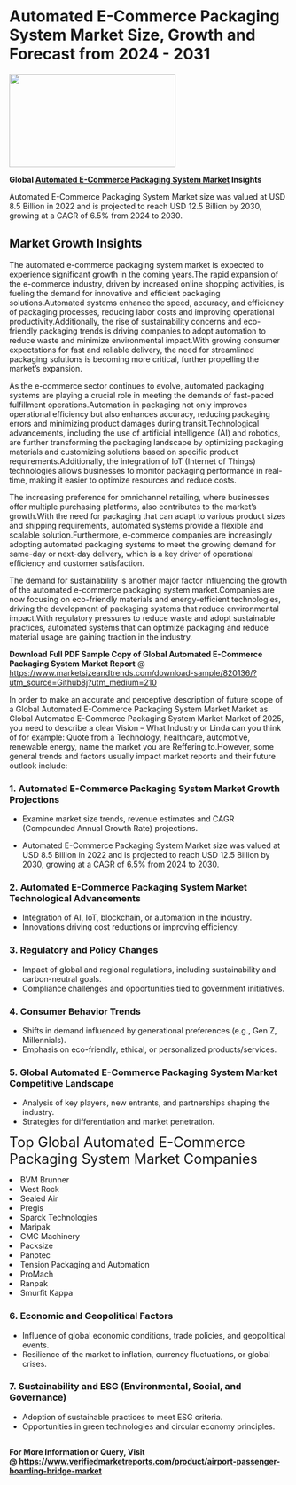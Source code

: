 <H1>Automated E-Commerce Packaging System Market Size, Growth and Forecast from 2024 - 2031</H1><img class="aligncenter size-medium wp-image-584254" src="https://thirdeyenews.in/wp-content/uploads/2024/09/Global-Market-Research-300x168.jpeg" alt="" width="300" height="168" /><p><strong>Global&nbsp;<a href="https://www.marketsizeandtrends.com/download-sample/820136/?utm_source=Github8j?utm_medium=210">Automated E-Commerce Packaging System Market</a> Insights</strong></p><p>Automated E-Commerce Packaging System Market size was valued at USD 8.5 Billion in 2022 and is projected to reach USD 12.5 Billion by 2030, growing at a CAGR of 6.5% from 2024 to 2030.</p><p><h2>Market Growth Insights</h2> <p>The automated e-commerce packaging system market is expected to experience significant growth in the coming years.The rapid expansion of the e-commerce industry, driven by increased online shopping activities, is fueling the demand for innovative and efficient packaging solutions.Automated systems enhance the speed, accuracy, and efficiency of packaging processes, reducing labor costs and improving operational productivity.Additionally, the rise of sustainability concerns and eco-friendly packaging trends is driving companies to adopt automation to reduce waste and minimize environmental impact.With growing consumer expectations for fast and reliable delivery, the need for streamlined packaging solutions is becoming more critical, further propelling the market’s expansion.</p> <p>As the e-commerce sector continues to evolve, automated packaging systems are playing a crucial role in meeting the demands of fast-paced fulfillment operations.Automation in packaging not only improves operational efficiency but also enhances accuracy, reducing packaging errors and minimizing product damages during transit.Technological advancements, including the use of artificial intelligence (AI) and robotics, are further transforming the packaging landscape by optimizing packaging materials and customizing solutions based on specific product requirements.Additionally, the integration of IoT (Internet of Things) technologies allows businesses to monitor packaging performance in real-time, making it easier to optimize resources and reduce costs.</p> <p>The increasing preference for omnichannel retailing, where businesses offer multiple purchasing platforms, also contributes to the market’s growth.With the need for packaging that can adapt to various product sizes and shipping requirements, automated systems provide a flexible and scalable solution.Furthermore, e-commerce companies are increasingly adopting automated packaging systems to meet the growing demand for same-day or next-day delivery, which is a key driver of operational efficiency and customer satisfaction.</p> <p>The demand for sustainability is another major factor influencing the growth of the automated e-commerce packaging system market.Companies are now focusing on eco-friendly materials and energy-efficient technologies, driving the development of packaging systems that reduce environmental impact.With regulatory pressures to reduce waste and adopt sustainable practices, automated systems that can optimize packaging and reduce material usage are gaining traction in the industry.</p> <p><span class=""><strong>Download Full PDF Sample Copy of Global Automated E-Commerce Packaging System Market Report</strong> @ <a href="https://www.marketsizeandtrends.com/download-sample/820136/?utm_source=Github8j?utm_medium=210" target="_blank">https://www.marketsizeandtrends.com/download-sample/820136/?utm_source=Github8j?utm_medium=210</a></span></p><p>In order to make an accurate and perceptive description of future scope of a Global&nbsp;Automated E-Commerce Packaging System Market Market as Global&nbsp;Automated E-Commerce Packaging System Market Market of 2025, you need to describe a clear Vision &ndash; What Industry or Linda can you think of for example: Quote from a Technology, healthcare, automotive, renewable energy, name the market you are Reffering to.However, some general trends and factors usually impact market reports and their future outlook include:</p><h3>1.&nbsp;<strong>Automated E-Commerce Packaging System Market Growth Projections</strong></h3><ul><li>Examine market size trends, revenue estimates and CAGR (Compounded Annual Growth Rate) projections.</li><li><p>Automated E-Commerce Packaging System Market size was valued at USD 8.5 Billion in 2022 and is projected to reach USD 12.5 Billion by 2030, growing at a CAGR of 6.5% from 2024 to 2030.</p></li></ul><h3>2.&nbsp;<strong>Automated E-Commerce Packaging System Market Technological Advancements</strong></h3><ul><li>Integration of AI, IoT, blockchain, or automation in the industry.</li><li>Innovations driving cost reductions or improving efficiency.</li></ul><h3>3.&nbsp;<strong>Regulatory and Policy Changes</strong></h3><ul><li>Impact of global and regional regulations, including sustainability and carbon-neutral goals.</li><li>Compliance challenges and opportunities tied to government initiatives.</li></ul><h3>4.&nbsp;<strong>Consumer Behavior Trends</strong></h3><ul><li>Shifts in demand influenced by generational preferences (e.g., Gen Z, Millennials).</li><li>Emphasis on eco-friendly, ethical, or personalized products/services.</li></ul><h3>5.&nbsp;<strong>Global Automated E-Commerce Packaging System Market Competitive Landscape</strong></h3><ul><li>Analysis of key players, new entrants, and partnerships shaping the industry.</li><li>Strategies for differentiation and market penetration.</li></ul><p data-pm-slice="1 1 []"><span style="color: inherit; font-family: inherit; font-size: 25px;">Top Global Automated E-Commerce Packaging System Market Companies</span></p><div class="" data-test-id=""><p><li>BVM Brunner</li><li> West Rock</li><li> Sealed Air</li><li> Pregis</li><li> Sparck Technologies</li><li> Maripak</li><li> CMC Machinery</li><li> Packsize</li><li> Panotec</li><li> Tension Packaging and Automation</li><li> ProMach</li><li> Ranpak</li><li> Smurfit Kappa</li></p></div><h3>6.&nbsp;<strong>Economic and Geopolitical Factors</strong></h3><ul><li>Influence of global economic conditions, trade policies, and geopolitical events.</li><li>Resilience of the market to inflation, currency fluctuations, or global crises.</li></ul><h3>7.&nbsp;<strong>Sustainability and ESG (Environmental, Social, and Governance)</strong></h3><ul><li>Adoption of sustainable practices to meet ESG criteria.</li><li>Opportunities in green technologies and circular economy principles.</li></ul><h2><strong style="font-size: 14px;">For More Information or Query, Visit @&nbsp;</strong><a style="background-color: #ffffff; font-size: 14px;" href="https://www.marketsizeandtrends.com/report/automated-e-commerce-packaging-system-market/" target="_blank">https://www.verifiedmarketreports.com/product/airport-passenger-boarding-bridge-market</a></h2>